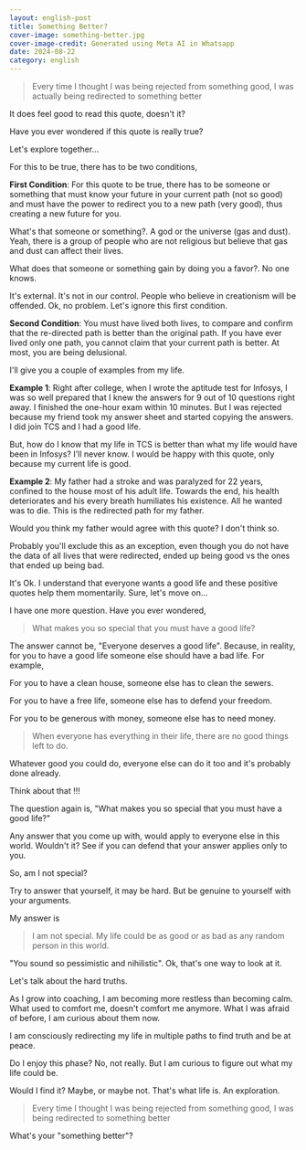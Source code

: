 ```yaml
---
layout: english-post
title: Something Better?
cover-image: something-better.jpg
cover-image-credit: Generated using Meta AI in Whatsapp
date: 2024-08-22
category: english
---
```


> Every time I thought I was being rejected from something good, I was actually being redirected to something better

It does feel good to read this quote, doesn't it?

Have you ever wondered if this quote is really true?

Let's explore together...

For this to be true, there has to be two conditions,

**First Condition**: For this quote to be true, there has to be someone or something that must know your future in your current path (not so good) and must have the power to redirect you to a new path (very good), thus creating a new future for you.

What's that someone or something?. A god or the universe (gas and dust). Yeah, there is a group of people who are not religious but believe that gas and dust can affect their lives.

What does that someone or something gain by doing you a favor?. No one knows.

It's external. It's not in our control. People who believe in creationism will be offended. Ok, no problem. Let's ignore this first condition.

**Second Condition**: You must have lived both lives, to compare and confirm that the re-directed path is better than the original path. If you have ever lived only one path, you cannot claim that your current path is better. At most, you are being delusional.

I'll give you a couple of examples from my life.

**Example 1**: Right after college, when I wrote the aptitude test for Infosys, I was so well prepared that I knew the answers for 9 out of 10 questions right away. I finished the one-hour exam within 10 minutes. But I was rejected because my friend took my answer sheet and started copying the answers. I did join TCS and I had a good life.

But, how do I know that my life in TCS is better than what my life would have been in Infosys? I'll never know. I would be happy with this quote, only because my current life is good.

**Example 2**: My father had a stroke and was paralyzed for 22 years, confined to the house most of his adult life. Towards the end, his health deteriorates and his every breath humiliates his existence. All he wanted was to die. This is the redirected path for my father.

Would you think my father would agree with this quote? I don't think so.

Probably you'll exclude this as an exception, even though you do not have the data of all lives that were redirected, ended up being good vs the ones that ended up being bad.

It's Ok. I understand that everyone wants a good life and these positive quotes help them momentarily. Sure, let's move on...

I have one more question. Have you ever wondered,

> What makes you so special that you must have a good life?

The answer cannot be, "Everyone deserves a good life". Because, in reality, for you to have a good life someone else should have a bad life. For example,

For you to have a clean house, someone else has to clean the sewers.

For you to have a free life, someone else has to defend your freedom.

For you to be generous with money, someone else has to need money.

> When everyone has everything in their life, there are no good things left to do.

Whatever good you could do, everyone else can do it too and it's probably done already.

Think about that !!!

The question again is, "What makes you so special that you must have a good life?"

Any answer that you come up with, would apply to everyone else in this world. Wouldn't it? See if you can defend that your answer applies only to you.

So, am I not special?

Try to answer that yourself, it may be hard. But be genuine to yourself with your arguments.

My answer is

> I am not special. My life could be as good or as bad as any random person in this world.

"You sound so pessimistic and nihilistic". Ok, that's one way to look at it.

Let's talk about the hard truths.

As I grow into coaching, I am becoming more restless than becoming calm. What used to comfort me, doesn't comfort me anymore. What I was afraid of before, I am curious about them now.

I am consciously redirecting my life in multiple paths to find truth and be at peace.

Do I enjoy this phase? No, not really. But I am curious to figure out what my life could be.

Would I find it? Maybe, or maybe not. That's what life is. An exploration.

> Every time I thought I was being rejected from something good, I was being redirected to something better

What's your "something better"?
